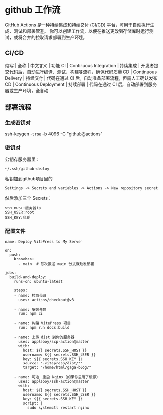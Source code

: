 # github 工作流

GitHub Actions 是一种持续集成和持续交付 (CI/CD) 平台，可用于自动执行生成、测试和部署管道。 你可以创建工作流，以便在推送更改到存储库时运行测试，或将合并的拉取请求部署到生产环境。

## CI/CD

缩写 | 全称 | 中文含义 | 功能
CI | Continuous Integration | 持续集成 | 开发者提交代码后，自动进行编译、测试、构建等流程，确保代码质量
CD | Continuous Delivery | 持续交付 | 代码在通过 CI 后，自动准备部署流程，但需人工确认发布
CD | Continuous Deployment | 持续部署 | 代码在通过 CI 后，自动部署到服务器或生产环境，全自动

## 部署流程
### 生成密钥对
ssh-keygen -t rsa -b 4096 -C "github@actions"

### 密钥对

公钥存服务器里：
```
~/.ssh/github-deploy
```

私钥加到github项目里的
```
Settings -> Secrets and variables -> Actions -> New repository secret
```
然后添加三个 Secrets：
```
SSH_HOST:服务器ip
SSH_USER:root
SSH_KEY:私钥
```
### 配置文件
```
name: Deploy VitePress to My Server

on:
  push:
    branches:
      - main  # 每次推送 main 分支就触发部署

jobs:
  build-and-deploy:
    runs-on: ubuntu-latest

    steps:
    - name: 拉取代码
      uses: actions/checkout@v3

    - name: 安装依赖
      run: npm ci

    - name: 构建 VitePress 项目
      run: npm run docs:build

    - name: 上传 dist 到你的服务器
      uses: appleboy/scp-action@master
      with:
        host: ${{ secrets.SSH_HOST }}
        username: ${{ secrets.SSH_USER }}
        key: ${{ secrets.SSH_KEY }}
        source: ".vitepress/dist/*"
        target: "/home/html/gaga-blog/"

    - name: 可选：重启 Nginx（如果你启用了缓存）
      uses: appleboy/ssh-action@master
      with:
        host: ${{ secrets.SSH_HOST }}
        username: ${{ secrets.SSH_USER }}
        key: ${{ secrets.SSH_KEY }}
        script: |
          sudo systemctl restart nginx
```